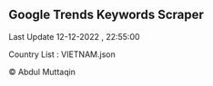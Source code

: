 

## Google Trends Keywords Scraper 
 
Last Update 12-12-2022 , 22:55:00

Country List :
VIETNAM.json



© Abdul Muttaqin 
